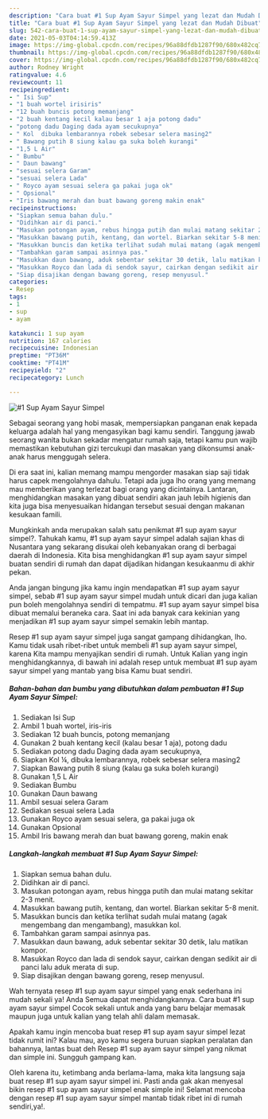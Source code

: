 ```yaml
---
description: "Cara buat #1 Sup Ayam Sayur Simpel yang lezat dan Mudah Dibuat"
title: "Cara buat #1 Sup Ayam Sayur Simpel yang lezat dan Mudah Dibuat"
slug: 542-cara-buat-1-sup-ayam-sayur-simpel-yang-lezat-dan-mudah-dibuat
date: 2021-05-03T04:14:59.413Z
image: https://img-global.cpcdn.com/recipes/96a88dfdb1287f90/680x482cq70/1-sup-ayam-sayur-simpel-foto-resep-utama.jpg
thumbnail: https://img-global.cpcdn.com/recipes/96a88dfdb1287f90/680x482cq70/1-sup-ayam-sayur-simpel-foto-resep-utama.jpg
cover: https://img-global.cpcdn.com/recipes/96a88dfdb1287f90/680x482cq70/1-sup-ayam-sayur-simpel-foto-resep-utama.jpg
author: Rodney Wright
ratingvalue: 4.6
reviewcount: 11
recipeingredient:
- " Isi Sup"
- "1 buah wortel irisiris"
- "12 buah buncis potong memanjang"
- "2 buah kentang kecil kalau besar 1 aja potong dadu"
- "potong dadu Daging dada ayam secukupnya"
- " Kol  dibuka lembarannya robek sebesar selera masing2"
- " Bawang putih 8 siung kalau ga suka boleh kurangi"
- "1,5 L Air"
- " Bumbu"
- " Daun bawang"
- "sesuai selera Garam"
- "sesuai selera Lada"
- " Royco ayam sesuai selera ga pakai juga ok"
- " Opsional"
- "Iris bawang merah dan buat bawang goreng makin enak"
recipeinstructions:
- "Siapkan semua bahan dulu."
- "Didihkan air di panci."
- "Masukan potongan ayam, rebus hingga putih dan mulai matang sekitar 2-3 menit."
- "Masukkan bawang putih, kentang, dan wortel. Biarkan sekitar 5-8 menit."
- "Masukkan buncis dan ketika terlihat sudah mulai matang (agak mengembang dan mengambang), masukkan kol."
- "Tambahkan garam sampai asinnya pas."
- "Masukkan daun bawang, aduk sebentar sekitar 30 detik, lalu matikan kompor."
- "Masukkan Royco dan lada di sendok sayur, cairkan dengan sedikit air di panci lalu aduk merata di sup."
- "Siap disajikan dengan bawang goreng, resep menyusul."
categories:
- Resep
tags:
- 1
- sup
- ayam

katakunci: 1 sup ayam 
nutrition: 167 calories
recipecuisine: Indonesian
preptime: "PT36M"
cooktime: "PT41M"
recipeyield: "2"
recipecategory: Lunch

---
```



![#1 Sup Ayam Sayur Simpel](https://img-global.cpcdn.com/recipes/96a88dfdb1287f90/680x482cq70/1-sup-ayam-sayur-simpel-foto-resep-utama.jpg)

Sebagai seorang yang hobi masak, mempersiapkan panganan enak kepada keluarga adalah hal yang mengasyikan bagi kamu sendiri. Tanggung jawab seorang  wanita bukan sekadar mengatur rumah saja, tetapi kamu pun wajib memastikan kebutuhan gizi tercukupi dan masakan yang dikonsumsi anak-anak harus menggugah selera.

Di era  saat ini, kalian memang mampu mengorder masakan siap saji tidak harus capek mengolahnya dahulu. Tetapi ada juga lho orang yang memang mau memberikan yang terlezat bagi orang yang dicintainya. Lantaran, menghidangkan masakan yang dibuat sendiri akan jauh lebih higienis dan kita juga bisa menyesuaikan hidangan tersebut sesuai dengan makanan kesukaan famili. 



Mungkinkah anda merupakan salah satu penikmat #1 sup ayam sayur simpel?. Tahukah kamu, #1 sup ayam sayur simpel adalah sajian khas di Nusantara yang sekarang disukai oleh kebanyakan orang di berbagai daerah di Indonesia. Kita bisa menghidangkan #1 sup ayam sayur simpel buatan sendiri di rumah dan dapat dijadikan hidangan kesukaanmu di akhir pekan.

Anda jangan bingung jika kamu ingin mendapatkan #1 sup ayam sayur simpel, sebab #1 sup ayam sayur simpel mudah untuk dicari dan juga kalian pun boleh mengolahnya sendiri di tempatmu. #1 sup ayam sayur simpel bisa dibuat memalui beraneka cara. Saat ini ada banyak cara kekinian yang menjadikan #1 sup ayam sayur simpel semakin lebih mantap.

Resep #1 sup ayam sayur simpel juga sangat gampang dihidangkan, lho. Kamu tidak usah ribet-ribet untuk membeli #1 sup ayam sayur simpel, karena Kita mampu menyajikan sendiri di rumah. Untuk Kalian yang ingin menghidangkannya, di bawah ini adalah resep untuk membuat #1 sup ayam sayur simpel yang mantab yang bisa Kamu buat sendiri.

<!--inarticleads1-->

##### Bahan-bahan dan bumbu yang dibutuhkan dalam pembuatan #1 Sup Ayam Sayur Simpel:

1. Sediakan  Isi Sup
1. Ambil 1 buah wortel, iris-iris
1. Sediakan 12 buah buncis, potong memanjang
1. Gunakan 2 buah kentang kecil (kalau besar 1 aja), potong dadu
1. Sediakan potong dadu Daging dada ayam secukupnya,
1. Siapkan  Kol ¼, dibuka lembarannya, robek sebesar selera masing2
1. Siapkan  Bawang putih 8 siung (kalau ga suka boleh kurangi)
1. Gunakan 1,5 L Air
1. Sediakan  Bumbu
1. Gunakan  Daun bawang
1. Ambil sesuai selera Garam
1. Sediakan sesuai selera Lada
1. Gunakan  Royco ayam sesuai selera, ga pakai juga ok
1. Gunakan  Opsional
1. Ambil Iris bawang merah dan buat bawang goreng, makin enak




<!--inarticleads2-->

##### Langkah-langkah membuat #1 Sup Ayam Sayur Simpel:

1. Siapkan semua bahan dulu.
1. Didihkan air di panci.
1. Masukan potongan ayam, rebus hingga putih dan mulai matang sekitar 2-3 menit.
1. Masukkan bawang putih, kentang, dan wortel. Biarkan sekitar 5-8 menit.
1. Masukkan buncis dan ketika terlihat sudah mulai matang (agak mengembang dan mengambang), masukkan kol.
1. Tambahkan garam sampai asinnya pas.
1. Masukkan daun bawang, aduk sebentar sekitar 30 detik, lalu matikan kompor.
1. Masukkan Royco dan lada di sendok sayur, cairkan dengan sedikit air di panci lalu aduk merata di sup.
1. Siap disajikan dengan bawang goreng, resep menyusul.




Wah ternyata resep #1 sup ayam sayur simpel yang enak sederhana ini mudah sekali ya! Anda Semua dapat menghidangkannya. Cara buat #1 sup ayam sayur simpel Cocok sekali untuk anda yang baru belajar memasak maupun juga untuk kalian yang telah ahli dalam memasak.

Apakah kamu ingin mencoba buat resep #1 sup ayam sayur simpel lezat tidak rumit ini? Kalau mau, ayo kamu segera buruan siapkan peralatan dan bahannya, lantas buat deh Resep #1 sup ayam sayur simpel yang nikmat dan simple ini. Sungguh gampang kan. 

Oleh karena itu, ketimbang anda berlama-lama, maka kita langsung saja buat resep #1 sup ayam sayur simpel ini. Pasti anda gak akan menyesal bikin resep #1 sup ayam sayur simpel enak simple ini! Selamat mencoba dengan resep #1 sup ayam sayur simpel mantab tidak ribet ini di rumah sendiri,ya!.

